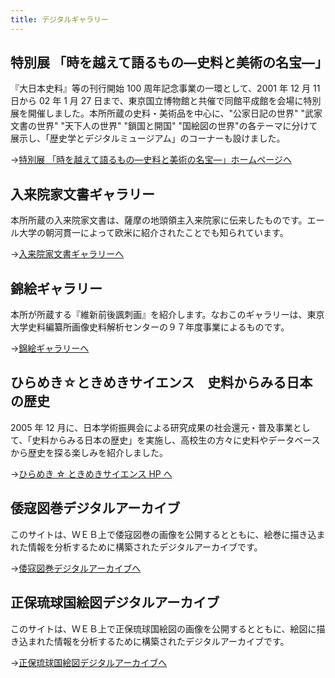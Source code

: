 ```yaml
---
title: デジタルギャラリー
---
```


<h2 class="h03">特別展 「時を越えて語るもの―史料と美術の名宝―」</h2>

『大日本史料』等の刊行開始 100 周年記念事業の一環として、2001 年 12 月 11 日から 02 年 1 月 27 日まで、東京国立博物館と共催で同館平成館を会場に特別展を開催しました。本所所蔵の史料・美術品を中心に、"公家日記の世界"
"武家文書の世界" "天下人の世界" "鎖国と開国"
"国絵図の世界"の各テーマに分けて展示し、「歴史学とデジタルミュージアム」のコーナーも設けました。

→<a href="https://www.hi.u-tokyo.ac.jp/news/news-2007/100ex/hi_expo_index.html"
    >特別展
「時を越えて語るもの―史料と美術の名宝―」ホームページへ</a
    >

<v-img src="/assets/img/collection/collect_ezu.jpeg"></v-img>

<h2 class="h03 mt2">入来院家文書ギャラリー</h2>

本所所蔵の入来院家文書は、薩摩の地頭領主入来院家に伝来したものです。エール大学の朝河貫一によって欧米に紹介されたことでも知られています。

→<a href="https://www.hi.u-tokyo.ac.jp/iriki-j.html">入来院家文書ギャラリーへ</a>

<v-img src="/assets/img/collection/collect_irikiin.jpeg"></v-img>

<h2 class="h03 mt2">錦絵ギャラリー</h2>

本所が所蔵する『維新前後諷刺画』を紹介します。なおこのギャラリーは、東京大学史料編纂所画像史料解析センターの９７年度事業によるものです。

→<a href="https://www.hi.u-tokyo.ac.jp/personal/yokoyama/nishikie/cover.html">錦絵ギャラリーへ</a>

<v-img src="/assets/img/collection/collect_nishikie.jpeg"></v-img>

<h2 class="h03 mt2">ひらめき☆ときめきサイエンス　史料からみる日本の歴史</h2>

2005 年 12 月に、日本学術振興会による研究成果の社会還元・普及事業として、「史料からみる日本の歴史」を実施し、高校生の方々に史料やデータベースから歴史を探る楽しみを紹介しました。

→<a href="https://www.hi.u-tokyo.ac.jp/conference-seminar/science/index.html">ひらめき ☆ ときめきサイエンス HP へ</a>

<h2 class="h03 mt2">倭寇図巻デジタルアーカイブ</h2>

このサイトは、ＷＥＢ上で倭寇図巻の画像を公開するとともに、絵巻に描き込まれた情報を分析するために構築されたデジタルアーカイブです。

→<a href="https://www.hi.u-tokyo.ac.jp/collection/degitalgallary/wakozukan/">倭寇図巻デジタルアーカイブへ</a>

<v-img src="/assets/img/collection/wakozukan.webp" width="400px"></v-img>

<h2 class="h03 mt2">正保琉球国絵図デジタルアーカイブ</h2>

このサイトは、ＷＥＢ上で正保琉球国絵図の画像を公開するとともに、絵図に描き込まれた情報を分析するために構築されたデジタルアーカイブです。

→<a href="https://www.hi.u-tokyo.ac.jp/collection/degitalgallary/ryukyu/">正保琉球国絵図デジタルアーカイブへ</a>

<v-img src="/assets/img/collection/ryukyu.webp" width="400px"></v-img>
